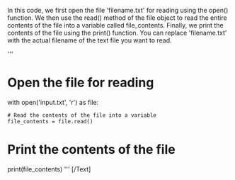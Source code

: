 In this code, we first open the file 'filename.txt' for reading using the open() function. We then use the read() method of the file object to read the entire contents of the file into a variable called file_contents. Finally, we print the contents of the file using the print() function. You can replace 'filename.txt' with the actual filename of the text file you want to read.

'''
# Open the file for reading
with open('input.txt', 'r') as file:

    # Read the contents of the file into a variable
    file_contents = file.read()

# Print the contents of the file
print(file_contents)
'''
[/Text]
